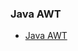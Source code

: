 ### Java AWT
- [Java AWT](https://www.youtube.com/watch?v=CM7fnItrNr0&list=PLDN4rrl48XKoYR1H6l19hvF_8SMHGdPvk&index=4)

